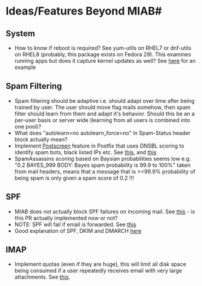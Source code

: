 # Ideas/Features Beyond MIAB#

## System ##
* How to know if reboot is required? See yum-utils on RHEL7 or dnf-utils on RHEL8 (probably, this package exists on Fedora 29). This examines running apps but does it capture kernel updates as well? See [here](https://serverfault.com/questions/122178/how-can-i-check-from-the-command-line-if-a-reboot-is-required-on-rhel-or-centos) for an example

## Spam Filtering ##
* Spam filtering should be adaptive i.e. should adapt over time after being trained by user. The user should move flag mails somehow, then spam filter should learn from them and adapt it's behavior. Should this be an a per-user basis or server wide (learning from all users is combined into one pool)?
* What does "autolearn=no autolearn_force=no" in Spam-Status header block actually mean?
* Implement [Postscreen](http://www.postfix.org/POSTSCREEN_README.html) feature in Postfix that uses DNSBL scoring to identify spam bots, black listed IPs etc. See [this](https://github.com/mail-in-a-box/mailinabox/issues/910), and [this](http://rob0.nodns4.us/postscreen.html)
* SpamAssassins scoring based on Baysian probabilities seems low e.g. "0.2 BAYES_999 BODY: Bayes spam probability is 99.9 to 100%" taken from mail headers, means that a message that is >=99.9% probability of being spam is only given a spam score of 0.2 !!!

## SPF ##
* MIAB does not actually block SPF failures on incoming mail. See [this](https://github.com/mail-in-a-box/mailinabox/pull/760) - is this PR actually implemented now or not?
* NOTE: SPF will fail if email is forwarded. See [this](https://www.dmarcanalyzer.com/spf/)
* Good explanation of SPF, DKIM and DMARCH [here](https://www.linode.com/docs/email/postfix/configure-spf-and-dkim-in-postfix-on-debian-8/)

## IMAP ##
* Implement quotas (even if they are huge), this will limit all disk space being consumed if a user repeatedly receives email with very large attachments. See [this](https://wiki2.dovecot.org/Quota).
